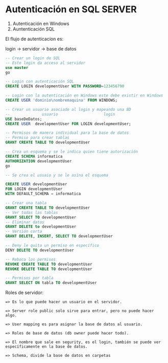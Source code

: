 # Autenticación en SQL SERVER
1. Autenticación en Windows
2. Auntenticación SQL

El flujo de autenticacíon es:

login -> servidor -> base de datos



``` sql
-- Crear un login de SQL
-- Este login da acceso al servidor
use master
go

-- Login con autenticación SQL
CREATE LOGIN developmentUser WITH PASSWORD=123456790

-- Login con la autenticación en Windows este debe existir en Windows
CREATE USER 'dominio\nombremaquina' FROM WINDOWS;

-- Crear un usuario asociado al login y mapeando una BD
--              usuario                    login
USE baseDeDatos;
CREATE USER  developmentUser FOR LOGIN developmentUser;

-- Permisos de manera individual para la base de datos
-- Permiso para crear tablas
GRANT CREATE TABLE TO developmentUser

-- Crea un esquema y se le indica quien tiene autorización
CREATE SCHEMA informatica
AUTHORIZATION developmentUser
go

-- Se crea el usuaio y se le asina el esquema

CREATE USER developmentUser
FOR LOGIN developmentUser
WITH DEFAULT_SCHEMA = informatica

-- Crear una tabla
GRANT CREATE TABLE TO developmentUser
-- Ver todas las tablas
GRANT SELECT TO developmentUser
-- Eliminar datos
GRANT DELETE to developmentUser
-- Versión corta
GRANT DELETE, INSERT, SELECT TO developmentUser

-- Deny le quita un permiso en específico
DENY DELETE TO developmentUser

-- Reboca los permisos
REVOKE CREATE TABLE TO developmentUser
REVOKE DELETE TABLE TO developmentUser

-- Permisos por tabla
GRANT SELECT ON tabla TO developmentUser


```

Roles de servidor:

    => Es lo que puede hacer un usuario en el servidor.

    => Server role public solo sirve para entrar, pero no puede hacer algo.

    => User mapping es para asignar la base de datos al usuario.

    => Roles de base de datos (db owner puede hacer todo).

    => El nombre que sale en segurity, es el login, también se puede ver específicamente en la base de datos.

    => Schema, divide la base de datos en carpetas